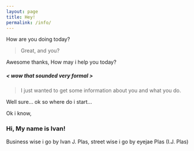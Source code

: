 ```yaml
---
layout: page
title: Hey!
permalink: /info/
---
```


How are you doing today?

> Great, and you?

Awesome thanks, How may i help you today?

##### < *wow that sounded very formal* >

> I just wanted to get some information about you and what you do.

Well sure... ok so where do i start...

Ok i know,

### Hi, My name is Ivan!

Business wise i go by Ivan J. Plas, street wise i go by eyejae Plas (I.J. Plas)
